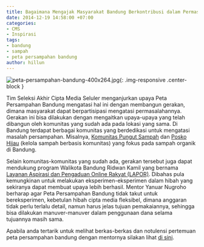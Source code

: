 ```yaml
---
title: Bagaimana Mengajak Masyarakat Bandung Berkontribusi dalam Permasalahan Sampahnya?
date: 2014-12-19 14:58:00 +07:00
categories:
- CMS
- Inspirasi
tags:
- bandung
- sampah
- peta persampahan bandung
author: hillun
---
```


![peta-persampahan-bandung-400x264.jpg](/uploads/peta-persampahan-bandung-400x264.jpg){: .img-responsive .center-block }

Tim Seleksi Akhir Cipta Media Seluler menganjurkan upaya Peta Persampahan Bandung mengatasi hal ini dengan membangun gerakan, dimana masyarakat dapat berpartisipasi mengatasi permasalahannya. Gerakan ini bisa dilakukan dengan mengaitkan upaya-upaya yang telah dibangun oleh komunitas yang sudah ada pada lokasi yang sama. Di Bandung terdapat berbagai komunitas yang berdedikasi untuk mengatasi masalah persampahan. Misalnya, [Komunitas Pungut Sampah](http://regional.kompas.com/read/2014/02/09/1504118/Ridwan.Kamil.Gaet.Outlive.Bentuk.Komunitas.Pungut.Sampah) dan [Posko Hijau](http://www.sampah.biz/) (kelola sampah berbasis komunitas) yang fokus pada sampah organik di Bandung.

Selain komunitas-komunitas yang sudah ada, gerakan tersebut juga dapat mendukung program Walikota Bandung Ridwan Kamil yang bernama [Layanan Aspirasi dan Pengaduan Online Rakyat (LAPOR)](http://www.bandung.go.id/index.php?fa=berita.detail&id=2231). Dibahas pula kemungkinan untuk melakukan eksperimen-eksperimen dalam hibah yang sekiranya dapat membuat upaya lebih berhasil. Mentor Yanuar Nugroho berharap agar Peta Persampahan Bandung tidak takut untuk bereksperimen, kebetulan hibah cipta media fleksibel, dimana anggaran tidak perlu terlalu detail, namun harus jelas tujuan pemakaiannya, sehingga bisa dilakukan manuver-manuver dalam penggunaan dana selama tujuannya masih sama.

Apabila anda tertarik untuk melihat berkas-berkas dan notulensi pertemuan peta persampahan bandung dengan mentornya silakan lihat [di sini](http://ciptamedia.org/wiki/Peta_Persampahan_Bandung/Catatan_Tim_Penasehat).